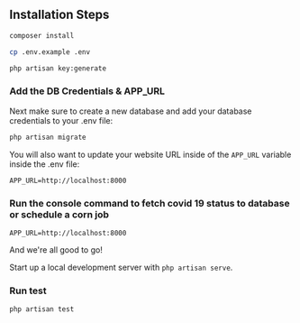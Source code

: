 ## Installation Steps

```bash
composer install
```

```bash
cp .env.example .env
```

```bash
php artisan key:generate
```

### Add the DB Credentials & APP_URL

Next make sure to create a new database and add your database credentials to your .env file:


```bash
php artisan migrate
```

You will also want to update your website URL inside of the `APP_URL` variable inside the .env file:

```
APP_URL=http://localhost:8000
```

### Run the console command to fetch covid 19 status to database or schedule a corn job

```
APP_URL=http://localhost:8000
```

And we're all good to go!

Start up a local development server with `php artisan serve`.

### Run test

`php artisan test`
